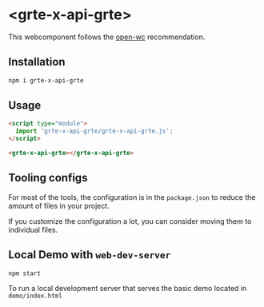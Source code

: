 # \<grte-x-api-grte>

This webcomponent follows the [open-wc](https://github.com/open-wc/open-wc) recommendation.

## Installation
```bash
npm i grte-x-api-grte
```

## Usage
```html
<script type="module">
  import 'grte-x-api-grte/grte-x-api-grte.js';
</script>

<grte-x-api-grte></grte-x-api-grte>
```



## Tooling configs

For most of the tools, the configuration is in the `package.json` to reduce the amount of files in your project.

If you customize the configuration a lot, you can consider moving them to individual files.

## Local Demo with `web-dev-server`
```bash
npm start
```
To run a local development server that serves the basic demo located in `demo/index.html`
